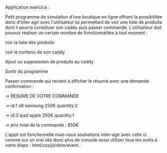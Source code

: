 Application exercice : 

Petit programme de simulation d'une boutique en ligne offrant la possibilitée donc d'inter agir avec l'utilisateur lui permettant de voir une liste de produits dont il pourra constituer son caddy puis passer commande. L'utilisateur doit pouvoir réaliser un certain nombre de fonctionnalités à tout moment :

voir la liste des produits

voir le contenu de son caddy

Ajout ou suppression de produits au caddy

Sortir du programme

Passer commande qui revient à afficher le résumé avec une demande confirmation :

 -> RESUME DE VOTRE COMMANDE

 -> id:1 s8 samsung 250€ quantity:2

 -> id:3 ipad apple 350€ quantity:1

 -> prix total de la commande : 850€

L'appli est fonctionnelle mais nous souhaitons inter-agir avec celle ci comme sur un vrai site donc plus de console aussi utiliser tous les outils à votre dispo : html/css/js/dom/event..
